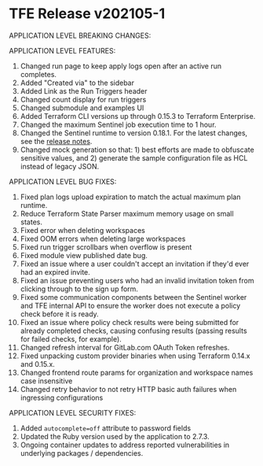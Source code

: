 # TFE Release v202105-1


APPLICATION LEVEL BREAKING CHANGES:



APPLICATION LEVEL FEATURES:

1. Changed run page to keep apply logs open after an active run completes.
1. Added "Created via" to the sidebar
1. Added Link as the Run Triggers header
1. Changed count display for run triggers
1. Changed submodule and examples UI
1. Added Terraform CLI versions up through 0.15.3 to Terraform Enterprise.
1. Changed the maximum Sentinel job execution time to 1 hour.
1. Changed the Sentinel runtime to version 0.18.1. For the latest changes, see the [release notes](https://docs.hashicorp.com/sentinel/changelog).
1. Changed mock generation so that: 1) best efforts are made to obfuscate sensitive values, and 2) generate the sample configuration file as HCL instead of legacy JSON.

APPLICATION LEVEL BUG FIXES:

1. Fixed plan logs upload expiration to match the actual maximum plan runtime.
1. Reduce Terraform State Parser maximum memory usage on small states.
1. Fixed error when deleting workspaces
1. Fixed OOM errors when deleting large workspaces
1. Fixed run trigger scrollbars when overflow is present
1. Fixed module view published date bug.
1. Fixed an issue where a user couldn't accept an invitation if they'd ever had an expired invite.
1. Fixed an issue preventing users who had an invalid invitation token from clicking through to the sign up form.
1. Fixed some communication components between the Sentinel worker and TFE internal API to ensure the worker does not execute a policy check before it is ready.
1. Fixed an issue where policy check results were being submitted for already completed checks, causing confusing results (passing results for failed checks, for example).
1. Changed refresh interval for GitLab.com OAuth Token refreshes.
1. Fixed unpacking custom provider binaries when using Terraform 0.14.x and 0.15.x.
1. Changed frontend route params for organization and workspace names case insensitive
1. Changed retry behavior to not retry HTTP basic auth failures when ingressing configurations

APPLICATION LEVEL SECURITY FIXES:
1. Added `autocomplete=off` attribute to password fields
1. Updated the Ruby version used by the application to 2.7.3.
1. Ongoing container updates to address reported vulnerabilities in underlying packages / dependencies.



